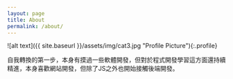 ```yaml
---
layout: page
title: About
permalink: /about/
---
```


![alt text]({{ site.baseurl }}/assets/img/cat3.jpg "Profile Picture"){:.profile}

自我轉換的第一步，本身有摸過一些軟體開發，但對於程式開發學習這方面還持續精進，本身喜歡網站開發，但除了JS之外也開始接觸後端開發。
